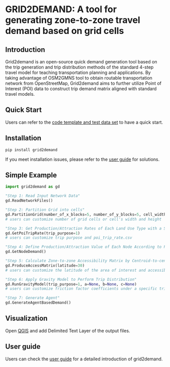 # GRID2DEMAND: A tool for generating zone-to-zone travel demand based on grid cells

## Introduction
Grid2demand is an open-source quick demand generation tool based on the trip generation and trip distribution methods of the standard 4-step travel model for teaching transportation planning and applications. By taking advantage of OSM2GMNS tool to obtain routable transportation network from OpenStreetMap, Grid2demand aims to further utilize Point of Interest (POI) data to construct trip demand matrix aligned with standard travel models.
## Quick Start
Users can refer to the [code template and test data set](https://github.com/asu-trans-ai-lab/Grid2Demand/) to have a quick start.

## Installation
```
pip install grid2demand
```
If you meet installation issues, please refer to the [user guide](https://github.com/asu-trans-ai-lab/grid2demand/blob/main/README.md) for solutions.


## Simple Example
```python
import grid2demand as gd

"Step 1: Read Input Network Data"
gd.ReadNetworkFiles()

"Step 2: Partition Grid into cells"
gd.PartitionGrid(number_of_x_blocks=5, number_of_y_blocks=5, cell_width=None, cell_height=None, latitude=30)
# users can customize number of grid cells or cell's width and height

"Step 3: Get Production/Attraction Rates of Each Land Use Type with a Specific Trip Purpose"
gd.GetPoiTripRate(trip_purpose=1)
# users can customize trip purpose and poi_trip_rate.csv

"Step 4: Define Production/Attraction Value of Each Node According to POI Type"
gd.GetNodeDemand()

"Step 5: Calculate Zone-to-zone Accessibility Matrix by Centroid-to-centroid Straight Distance"
gd.ProduceAccessMatrix(latitude=30)
# users can customize the latitude of the area of interest and accessibility.csv

"Step 6: Apply Gravity Model to Perform Trip Distribution"
gd.RunGravityModel(trip_purpose=1, a=None, b=None, c=None)
# users can customize friction factor coefficients under a specific trip purpose

"Step 7: Generate Agent"
gd.GenerateAgentBasedDemand()
```

## Visualization
Open [QGIS](https://www.qgis.org/) and add Delimited Text Layer of the output files.

## User guide
Users can check the [user guide](https://github.com/asu-trans-ai-lab/grid2demand/blob/main/README.md) for a detailed introduction of grid2demand.

